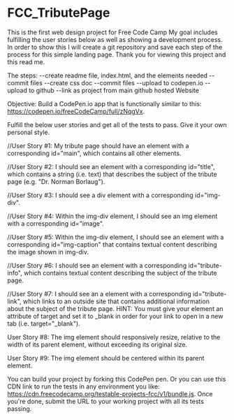 # FCC_TributePage

This is the first web design project for Free Code Camp
My goal includes fulfilling the user stories below as well as showing a development process. In order to show this I will create a git repository and save each step of the process for this simple landing page. Thank you for viewing this project and this read me.

The steps:
--create readme file, index.html,  and the elements needed
--commit files
--create css doc
--commit files
--upload to codepen.io
--upload to github
--link as project from main github hosted Website

Objective: Build a CodePen.io app that is functionally similar to this: https://codepen.io/freeCodeCamp/full/zNqgVx.


Fulfill the below user stories and get all of the tests to pass. Give it your own personal style.

//User Story #1: My tribute page should have an element with a corresponding id="main", which contains all other elements.

//User Story #2: I should see an element with a corresponding id="title", which contains a string (i.e. text) that describes the subject of the tribute page (e.g. "Dr. Norman Borlaug").

//User Story #3: I should see a div element with a corresponding id="img-div".

//User Story #4: Within the img-div element, I should see an img element with a corresponding id="image".

//User Story #5: Within the img-div element, I should see an element with a corresponding id="img-caption" that contains textual content describing the image shown in img-div.

//User Story #6: I should see an element with a corresponding id="tribute-info", which contains textual content describing the subject of the tribute page.

//User Story #7: I should see an a element with a corresponding id="tribute-link", which links to an outside site that contains additional information about the subject of the tribute page. HINT: You must give your element an attribute of target and set it to _blank in order for your link to open in a new tab (i.e. target="_blank").

User Story #8: The img element should responsively resize, relative to the width of its parent element, without exceeding its original size.

User Story #9: The img element should be centered within its parent element.

You can build your project by forking this CodePen pen. Or you can use this CDN link to run the tests in any environment you like: https://cdn.freecodecamp.org/testable-projects-fcc/v1/bundle.js.
Once you're done, submit the URL to your working project with all its tests passing.
